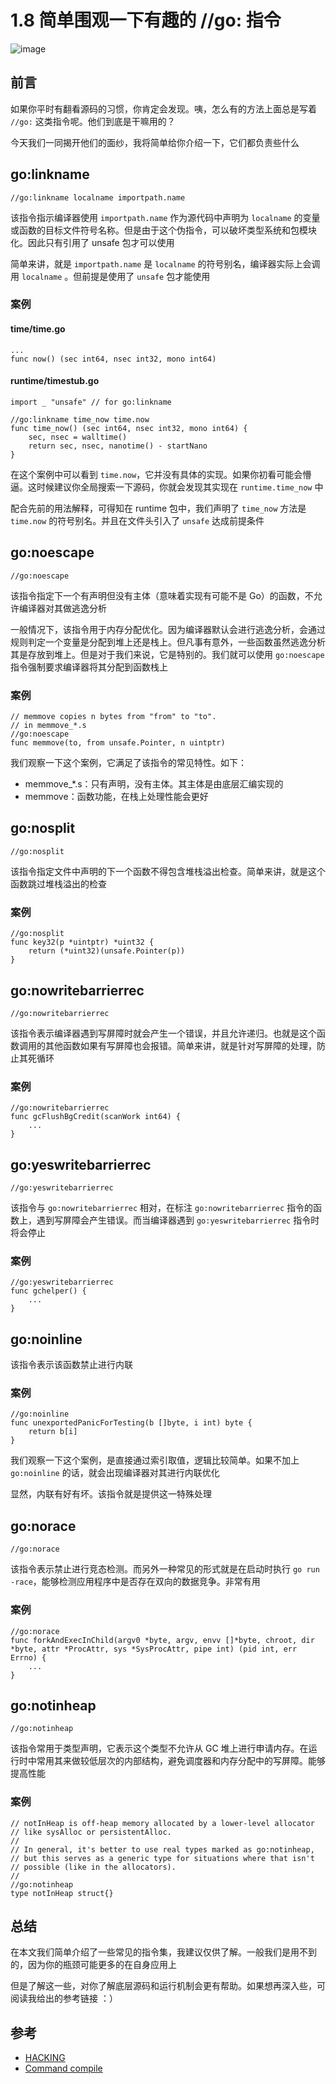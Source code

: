 # 1.8 简单围观一下有趣的 //go: 指令

![image](http://wx2.sinaimg.cn/large/006fVPCvly1g1m1bplu3mj30xc0m8myg.jpg)

## 前言

如果你平时有翻看源码的习惯，你肯定会发现。咦，怎么有的方法上面总是写着 `//go:`  这类指令呢。他们到底是干嘛用的？

今天我们一同揭开他们的面纱，我将简单给你介绍一下，它们都负责些什么

## go:linkname

```
//go:linkname localname importpath.name
```

该指令指示编译器使用 `importpath.name` 作为源代码中声明为 `localname` 的变量或函数的目标文件符号名称。但是由于这个伪指令，可以破坏类型系统和包模块化。因此只有引用了 unsafe 包才可以使用

简单来讲，就是 `importpath.name` 是 `localname` 的符号别名，编译器实际上会调用 `localname` 。但前提是使用了 `unsafe` 包才能使用

### 案例

#### time/time.go
```
...
func now() (sec int64, nsec int32, mono int64)
```

#### runtime/timestub.go
```
import _ "unsafe" // for go:linkname

//go:linkname time_now time.now
func time_now() (sec int64, nsec int32, mono int64) {
	sec, nsec = walltime()
	return sec, nsec, nanotime() - startNano
}
```

在这个案例中可以看到 `time.now`，它并没有具体的实现。如果你初看可能会懵逼。这时候建议你全局搜索一下源码，你就会发现其实现在 `runtime.time_now` 中

配合先前的用法解释，可得知在 runtime 包中，我们声明了 `time_now` 方法是 `time.now` 的符号别名。并且在文件头引入了 `unsafe` 达成前提条件

## go:noescape

```
//go:noescape
```

该指令指定下一个有声明但没有主体（意味着实现有可能不是 Go）的函数，不允许编译器对其做逃逸分析

一般情况下，该指令用于内存分配优化。因为编译器默认会进行逃逸分析，会通过规则判定一个变量是分配到堆上还是栈上。但凡事有意外，一些函数虽然逃逸分析其是存放到堆上。但是对于我们来说，它是特别的。我们就可以使用 `go:noescape` 指令强制要求编译器将其分配到函数栈上

### 案例

```
// memmove copies n bytes from "from" to "to".
// in memmove_*.s
//go:noescape
func memmove(to, from unsafe.Pointer, n uintptr)
```

我们观察一下这个案例，它满足了该指令的常见特性。如下：

- memmove_*.s：只有声明，没有主体。其主体是由底层汇编实现的
- memmove：函数功能，在栈上处理性能会更好

## go:nosplit

```
//go:nosplit
```

该指令指定文件中声明的下一个函数不得包含堆栈溢出检查。简单来讲，就是这个函数跳过堆栈溢出的检查


### 案例

```
//go:nosplit
func key32(p *uintptr) *uint32 {
	return (*uint32)(unsafe.Pointer(p))
}
```

## go:nowritebarrierrec

```
//go:nowritebarrierrec
```

该指令表示编译器遇到写屏障时就会产生一个错误，并且允许递归。也就是这个函数调用的其他函数如果有写屏障也会报错。简单来讲，就是针对写屏障的处理，防止其死循环

### 案例

```
//go:nowritebarrierrec
func gcFlushBgCredit(scanWork int64) {
    ...
}
```

## go:yeswritebarrierrec

```
//go:yeswritebarrierrec
```

该指令与 `go:nowritebarrierrec` 相对，在标注 `go:nowritebarrierrec` 指令的函数上，遇到写屏障会产生错误。而当编译器遇到 `go:yeswritebarrierrec` 指令时将会停止

### 案例

```
//go:yeswritebarrierrec
func gchelper() {
	...
}
```

## go:noinline

该指令表示该函数禁止进行内联

### 案例

```
//go:noinline
func unexportedPanicForTesting(b []byte, i int) byte {
	return b[i]
}
```

我们观察一下这个案例，是直接通过索引取值，逻辑比较简单。如果不加上 `go:noinline` 的话，就会出现编译器对其进行内联优化

显然，内联有好有坏。该指令就是提供这一特殊处理

## go:norace

```
//go:norace
```

该指令表示禁止进行竞态检测。而另外一种常见的形式就是在启动时执行 `go run -race`，能够检测应用程序中是否存在双向的数据竞争。非常有用

### 案例

```
//go:norace
func forkAndExecInChild(argv0 *byte, argv, envv []*byte, chroot, dir *byte, attr *ProcAttr, sys *SysProcAttr, pipe int) (pid int, err Errno) {
    ...
}
```

## go:notinheap

```
//go:notinheap
```

该指令常用于类型声明，它表示这个类型不允许从 GC 堆上进行申请内存。在运行时中常用其来做较低层次的内部结构，避免调度器和内存分配中的写屏障。能够提高性能

### 案例

```
// notInHeap is off-heap memory allocated by a lower-level allocator
// like sysAlloc or persistentAlloc.
//
// In general, it's better to use real types marked as go:notinheap,
// but this serves as a generic type for situations where that isn't
// possible (like in the allocators).
//
//go:notinheap
type notInHeap struct{}
```

## 总结

在本文我们简单介绍了一些常见的指令集，我建议仅供了解。一般我们是用不到的，因为你的瓶颈可能更多的在自身应用上

但是了解这一些，对你了解底层源码和运行机制会更有帮助。如果想再深入些，可阅读我给出的参考链接 ：）

## 参考

- [HACKING](https://github.com/golang/go/blob/master/src/runtime/HACKING.md)
- [Command compile](https://golang.org/cmd/compile/)
